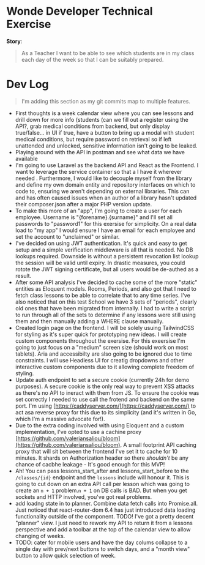 # Wonde Developer Technical Exercise

__Story__:
> As a Teacher I want to be able to see which students are in my class each day
of the week so that I can be suitably prepared.

# Dev Log

> I'm adding this section as my git commits map to multiple features.

* First thoughts is a week calendar view where you can see lessons and drill down for more info (students (can we fill out a register using the API?, grab medical conditions from backend, but only display true/false... in UI if true, have a button to bring up a modal with student medical conditions, but require password on retrieval so if left unattended and unlocked, sensitive information isn't going to be leaked.
* Playing around with the API in postman and see what data we have available
* I'm going to use Laravel as the backend API and React as the Frontend. I want to leverage the service container so that a I have it wherever needed .  Furthermore, I would like to decouple myself from the library and define my own domain entity and repository interfaces on which to code to, ensuring we aren't depending on external libraries.  This can and has often caused issues when an author of a library hasn't updated their composer.json after a major PHP version update.
* To make this more of an "app", I'm going to create a user for each employee. Username is "{forename}.{surname}" and I'll set all passwords to "password1" for this exersise for simplicity. On a real data load to "my app" I would ensure I have an email for each employee and set the account to "unclaimed" or similar.
* I've decided on using JWT authentication. It's quick and easy to get setup and a simple verification middleware is all that is needed. No DB lookups required. Downside is without a persistent revocation list lookup the session will be valid until expiry. In drastic measures, you could rotote the JWT signing certificate, but all users would be de-authed as a result.
* After some API analysis I've decided to cache some of the more "static" entities as Eloquent models. Rooms, Periods, and also got that I need to fetch class lessons to be able to correlate that to any time series. I've also noticed that on this test School we have 3 sets of "periods", clearly old ones that have been migrated from internally.  I had to write a script to run through all of the sets to determine if any lessons were still using them and then manually adding a WHERE clause manually.
* Created login page on the frontend. I will be solely usuing TailwindCSS for styling as it's super quick for prototyping new ideas. I will create custom components throughout the exersise. For this exeersise I'm going to just focus on a "medium" screen size (should work on most tablets). Aria and accessibilty are slso going to be ignored due to time constraints. I will use Headless UI for creatig dropdowns and other interactive custom components due to it allowing complete freedom of styling.
* Update auth endpoint to set a secure cookie (currently 24h for demo purposes).  A secure cookie is the only real way to prevent XSS attacks as there's no API to ineract with them from JS.  To ensure the cookie was set correctly I needed to use call the frotend and backend on the same port.  I'm using [https://caddyserver.com/](https://caddyserver.com/) to act asa reverse proxy for this due to its simplicity (and it's written in Go, which I'm a massive advocate for!).
* Due to the extra coding involved with using Eloquent and a custom implementation, I've opted to use a cachine proxy [https://github.com/valeriansaliou/bloom](https://github.com/valeriansaliou/bloom). A small footprint API caching proxy that will sit between the frontend I've set it to cache for 10 minutes. It shards on Authorization header so there _shouldn't_ be any chance of cacbhe leakage - It's good enough for this MVP!
* Ah! You can pass lessons_start_after and lessons_start_before to the `/classes/{id}` endpoint and the `lessons` include will honour it. This is going to cut down on an extra API call per lesson which was going to create an `n + 1` problem.`n + 1` on DB calls is BAD. But when you get sockets and HTTP involved, you've got real problems.
* add loadng state in to planner. Combine data fetch calls into Promise.all.  Just noticed that react-router-dom 6.4 has just introduced data loading functionality outside of the component. TODO!
I've got a pretty decent "planner" view. I just need to rework my API to return it from a lessons perspective and add a toolbar at the top of the calendar view to allow changing of weeks.
* TODO: cater for mobile users and have the day colums collapse to a single day with prev/next buttons to switch days, and a "month view" button to allow quick selection of week.
